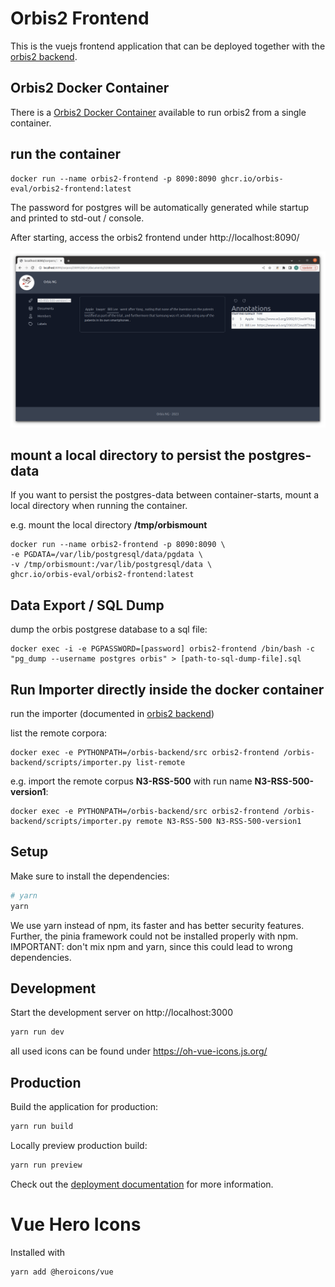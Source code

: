 # Orbis2 Frontend 

This is the vuejs frontend application that can be deployed together with the [orbis2 backend](https://github.com/orbis-eval/orbis2-backend). 


## Orbis2 Docker Container 

There is a  [Orbis2 Docker Container](https://github.com/orgs/orbis-eval/packages/container/package/orbis2-frontend) available to run orbis2 from a single container. 

## run the container 

```
docker run --name orbis2-frontend -p 8090:8090 ghcr.io/orbis-eval/orbis2-frontend:latest
```

The password for postgres will be automatically generated while startup and printed to std-out / console. 

After starting, access the orbis2 frontend under http://localhost:8090/


![Orbis2 Frontend](orbis-screenshot.png)


## mount a local directory to persist the postgres-data 

If you want to persist the postgres-data between container-starts, mount a local directory when running the container.

e.g. mount the local directory **/tmp/orbismount**
```
docker run --name orbis2-frontend -p 8090:8090 \
-e PGDATA=/var/lib/postgresql/data/pgdata \
-v /tmp/orbismount:/var/lib/postgresql/data \
ghcr.io/orbis-eval/orbis2-frontend:latest
```

## Data Export / SQL Dump

dump the orbis postgrese database to a sql file:
```
docker exec -i -e PGPASSWORD=[password] orbis2-frontend /bin/bash -c "pg_dump --username postgres orbis" > [path-to-sql-dump-file].sql
```

##  Run Importer directly inside the docker container

run the importer (documented in [orbis2 backend](https://github.com/orbis-eval/orbis2-backend))


list the remote corpora: 
```
docker exec -e PYTHONPATH=/orbis-backend/src orbis2-frontend /orbis-backend/scripts/importer.py list-remote
```
e.g.  import the remote corpus **N3-RSS-500** with run name **N3-RSS-500-version1**:
```
docker exec -e PYTHONPATH=/orbis-backend/src orbis2-frontend /orbis-backend/scripts/importer.py remote N3-RSS-500 N3-RSS-500-version1
```

## Setup

Make sure to install the dependencies:
```bash
# yarn
yarn
```
We use yarn instead of npm, its faster and has better security features. Further, the pinia framework could not be installed properly with npm.
IMPORTANT: don't mix npm and yarn, since this could lead to wrong dependencies.

## Development

Start the development server on http://localhost:3000

```bash
yarn run dev
```

all used icons can be found under https://oh-vue-icons.js.org/

## Production

Build the application for production:

```bash
yarn run build
```

Locally preview production build:

```bash
yarn run preview
```

Check out the [deployment documentation](https://nuxt.com/docs/getting-started/deployment) for more information.


# Vue Hero Icons
Installed with 
```
yarn add @heroicons/vue
```


